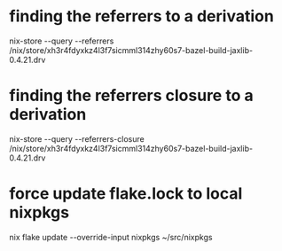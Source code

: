# finding the referrers to a derivation 
nix-store --query --referrers /nix/store/xh3r4fdyxkz4l3f7sicmml314zhy60s7-bazel-build-jaxlib-0.4.21.drv

# finding the referrers closure to a derivation
nix-store --query --referrers-closure /nix/store/xh3r4fdyxkz4l3f7sicmml314zhy60s7-bazel-build-jaxlib-0.4.21.drv

# force update flake.lock to local nixpkgs
nix flake update --override-input nixpkgs ~/src/nixpkgs
